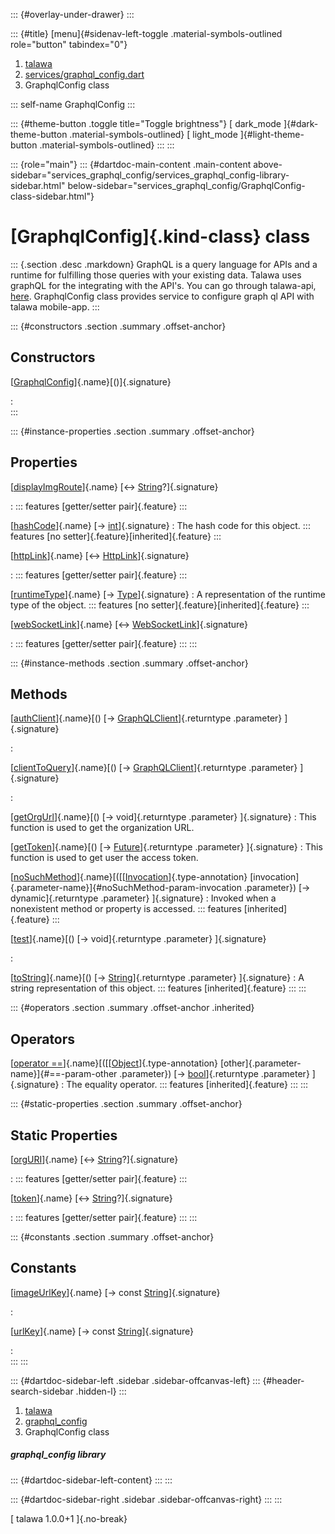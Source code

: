 ::: {#overlay-under-drawer}
:::

::: {#title}
[menu]{#sidenav-left-toggle .material-symbols-outlined role="button"
tabindex="0"}

1.  [talawa](../index.html)
2.  [services/graphql_config.dart](../services_graphql_config/)
3.  GraphqlConfig class

::: self-name
GraphqlConfig
:::

::: {#theme-button .toggle title="Toggle brightness"}
[ dark_mode ]{#dark-theme-button .material-symbols-outlined} [
light_mode ]{#light-theme-button .material-symbols-outlined}
:::
:::

::: {role="main"}
::: {#dartdoc-main-content .main-content above-sidebar="services_graphql_config/services_graphql_config-library-sidebar.html" below-sidebar="services_graphql_config/GraphqlConfig-class-sidebar.html"}
<div>

# [GraphqlConfig]{.kind-class} class

</div>

::: {.section .desc .markdown}
GraphQL is a query language for APIs and a runtime for fulfilling those
queries with your existing data. Talawa uses graphQL for the integrating
with the API\'s. You can go through talawa-api,
[here](https://github.com/PalisadoesFoundation/talawa-api).
GraphqlConfig class provides service to configure graph ql API with
talawa mobile-app.
:::

::: {#constructors .section .summary .offset-anchor}
## Constructors

[[GraphqlConfig](../services_graphql_config/GraphqlConfig/GraphqlConfig.html)]{.name}[()]{.signature}

:   
:::

::: {#instance-properties .section .summary .offset-anchor}
## Properties

[[displayImgRoute](../services_graphql_config/GraphqlConfig/displayImgRoute.html)]{.name} [↔ [String](https://api.flutter.dev/flutter/dart-core/String-class.html)?]{.signature}

:   ::: features
    [getter/setter pair]{.feature}
    :::

[[hashCode](https://api.flutter.dev/flutter/dart-core/Object/hashCode.html)]{.name} [→ [int](https://api.flutter.dev/flutter/dart-core/int-class.html)]{.signature}
:   The hash code for this object.
    ::: features
    [no setter]{.feature}[inherited]{.feature}
    :::

[[httpLink](../services_graphql_config/GraphqlConfig/httpLink.html)]{.name} [↔ [HttpLink](https://pub.dev/documentation/gql_http_link/1.0.1+1/gql_http_link/HttpLink-class.html)]{.signature}

:   ::: features
    [getter/setter pair]{.feature}
    :::

[[runtimeType](https://api.flutter.dev/flutter/dart-core/Object/runtimeType.html)]{.name} [→ [Type](https://api.flutter.dev/flutter/dart-core/Type-class.html)]{.signature}
:   A representation of the runtime type of the object.
    ::: features
    [no setter]{.feature}[inherited]{.feature}
    :::

[[webSocketLink](../services_graphql_config/GraphqlConfig/webSocketLink.html)]{.name} [↔ [WebSocketLink](https://pub.dev/documentation/graphql/5.2.0-beta.9/graphql/WebSocketLink-class.html)]{.signature}

:   ::: features
    [getter/setter pair]{.feature}
    :::
:::

::: {#instance-methods .section .summary .offset-anchor}
## Methods

[[authClient](../services_graphql_config/GraphqlConfig/authClient.html)]{.name}[() [→ [GraphQLClient](https://pub.dev/documentation/graphql/5.2.0-beta.9/graphql/GraphQLClient-class.html)]{.returntype .parameter} ]{.signature}

:   

[[clientToQuery](../services_graphql_config/GraphqlConfig/clientToQuery.html)]{.name}[() [→ [GraphQLClient](https://pub.dev/documentation/graphql/5.2.0-beta.9/graphql/GraphQLClient-class.html)]{.returntype .parameter} ]{.signature}

:   

[[getOrgUrl](../services_graphql_config/GraphqlConfig/getOrgUrl.html)]{.name}[() [→ void]{.returntype .parameter} ]{.signature}
:   This function is used to get the organization URL.

[[getToken](../services_graphql_config/GraphqlConfig/getToken.html)]{.name}[() [→ [Future](https://api.flutter.dev/flutter/dart-core/Future-class.html)]{.returntype .parameter} ]{.signature}
:   This function is used to get user the access token.

[[noSuchMethod](https://api.flutter.dev/flutter/dart-core/Object/noSuchMethod.html)]{.name}[([[[Invocation](https://api.flutter.dev/flutter/dart-core/Invocation-class.html)]{.type-annotation} [invocation]{.parameter-name}]{#noSuchMethod-param-invocation .parameter}) [→ dynamic]{.returntype .parameter} ]{.signature}
:   Invoked when a nonexistent method or property is accessed.
    ::: features
    [inherited]{.feature}
    :::

[[test](../services_graphql_config/GraphqlConfig/test.html)]{.name}[() [→ void]{.returntype .parameter} ]{.signature}

:   

[[toString](https://api.flutter.dev/flutter/dart-core/Object/toString.html)]{.name}[() [→ [String](https://api.flutter.dev/flutter/dart-core/String-class.html)]{.returntype .parameter} ]{.signature}
:   A string representation of this object.
    ::: features
    [inherited]{.feature}
    :::
:::

::: {#operators .section .summary .offset-anchor .inherited}
## Operators

[[operator ==](https://api.flutter.dev/flutter/dart-core/Object/operator_equals.html)]{.name}[([[[Object](https://api.flutter.dev/flutter/dart-core/Object-class.html)]{.type-annotation} [other]{.parameter-name}]{#==-param-other .parameter}) [→ [bool](https://api.flutter.dev/flutter/dart-core/bool-class.html)]{.returntype .parameter} ]{.signature}
:   The equality operator.
    ::: features
    [inherited]{.feature}
    :::
:::

::: {#static-properties .section .summary .offset-anchor}
## Static Properties

[[orgURI](../services_graphql_config/GraphqlConfig/orgURI.html)]{.name} [↔ [String](https://api.flutter.dev/flutter/dart-core/String-class.html)?]{.signature}

:   ::: features
    [getter/setter pair]{.feature}
    :::

[[token](../services_graphql_config/GraphqlConfig/token.html)]{.name} [↔ [String](https://api.flutter.dev/flutter/dart-core/String-class.html)?]{.signature}

:   ::: features
    [getter/setter pair]{.feature}
    :::
:::

::: {#constants .section .summary .offset-anchor}
## Constants

[[imageUrlKey](../services_graphql_config/GraphqlConfig/imageUrlKey-constant.html)]{.name} [→ const [String](https://api.flutter.dev/flutter/dart-core/String-class.html)]{.signature}

:   

[[urlKey](../services_graphql_config/GraphqlConfig/urlKey-constant.html)]{.name} [→ const [String](https://api.flutter.dev/flutter/dart-core/String-class.html)]{.signature}

:   
:::
:::

::: {#dartdoc-sidebar-left .sidebar .sidebar-offcanvas-left}
::: {#header-search-sidebar .hidden-l}
:::

1.  [talawa](../index.html)
2.  [graphql_config](../services_graphql_config/)
3.  GraphqlConfig class

##### graphql_config library

::: {#dartdoc-sidebar-left-content}
:::
:::

::: {#dartdoc-sidebar-right .sidebar .sidebar-offcanvas-right}
:::
:::

[ talawa 1.0.0+1 ]{.no-break}
